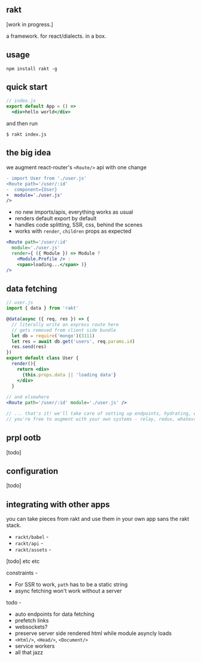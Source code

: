 rakt
---

[work in progress.]

a framework. for react/dialects. in a box.

usage 
--- 

`npm install rakt -g`

quick start
---

```jsx
// index.js
export default App = () => 
  <div>hello world</div>
```

and then run 

```
$ rakt index.js   
```

the big idea 
---

we augment react-router's `<Route/>` api with one change

```diff
- import User from './user.js'
<Route path='/user/:id'
-  component={User}
+  module='./user.js'
/>
```

- no new imports/apis, everything works as usual
- renders default export by default 
- handles code splitting, SSR, css, behind the scenes 
- works with `render`, `children` props as expected 


```jsx
<Route path='/user/:id'
  module='./user.js'
  render={ ({ Module }) => Module ? 
    <Module.Profile /> : 
    <span>loading...</span> )}
/>
``` 

data fetching
---

```jsx
// user.js
import { data } from 'rakt'

@data(async ({ req, res }) => {  
  // literally write an express route here 
  // gets removed from client side bundle
  let db = require('mongo')(3111)
  let res = await db.get('users', req.params.id)
  res.send(res)
})
export default class User {
  render(){
    return <div>
      {this.props.data || 'loading data'}
    </div>  
  }
  
// and elsewhere 
<Route path='/user/:id' module='./user.js' />

// ... that's it! we'll take care of setting up endpoints, hydrating, etc
// you're free to augment with your own systems - relay, redux, whatevs 
```


prpl ootb
---

[todo]


configuration
---

[todo]


integrating with other apps
---

you can take pieces from rakt and use them in your own app sans the rakt stack. 

- `rackt/babel` - 
- `rackt/api` - 
- `rackt/assets` - 

[todo] etc etc 


constraints -

- For SSR to work, `path` has to be a static string
- async fetching won't work without a server

todo - 

- auto endpoints for data fetching 
- prefetch links
- websockets?
- preserve server side rendered html while module asyncly loads 
- `<Html/>`, `<Head/>`, `<Document/>`
- service workers
- all that jazz
